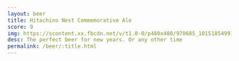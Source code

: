 ```yaml
---
layout: beer
title: Hitachino Nest Commemorative Ale
score: 9
img: https://scontent.xx.fbcdn.net/v/t1.0-0/p480x480/970685_10151854991538745_1076029058_n.jpg?oh=a8b7f66ae97ef713c1c19b4fada62883&oe=588EFDD0
desc: The perfect beer for new years. Or any other time
permalink: /beer/:title.html
---
```

